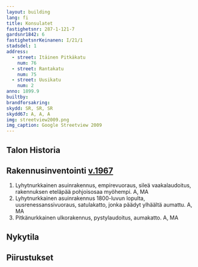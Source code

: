 ```yaml
---
layout: building
lang: fi
title: Konsulatet
fastighetsnr: 287-1-121-7
gardsnr1842: 6
fastighetsnrKeinanen: I/21/1
stadsdel: 1
address:
  - street: Itäinen Pitkäkatu
    num: 76
  - street: Rantakatu
    num: 75
  - street: Uusikatu
    num: 2
anno: 1899.9
builtby:
brandforsakring:
skydd: SR, SR, SR
skydd67: A, A, A
img: streetview2009.png
img_caption: Google Streetview 2009
---
```

## Talon Historia


## Rakennusinventointi <a href="/sources/keinanen_karki.pdf">v.1967</a>
1. Lyhytnurkkainen asuinrakennus, empirevuoraus, sileä vaakalaudoitus, rakennuksen eteläpää pohjoisosaa myöhempi. A, MA
2. Lyhytnurkkainen asuinrakennus 1800-luvun lopulta, uusrenessanssivuoraus, satulakatto, jonka päädyt ylhäältä aumattu. A, MA
3. Pitkänurkkainen ulkorakennus, pystylaudoitus, aumakatto. A, MA

## Nykytila


## Piirustukset
